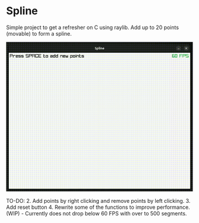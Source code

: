 # Spline
Simple project to get a refresher on C using raylib.
Add up to 20 points (movable) to form a spline.

![](https://github.com/OfirTzrik/Spline/blob/main/demo.gif)

TO-DO:
2. Add points by right clicking and remove points by left clicking.
3. Add reset button 
4. Rewrite some of the functions to improve performance. (WIP)
    - Currently does not drop below 60 FPS with over to 500 segments.

